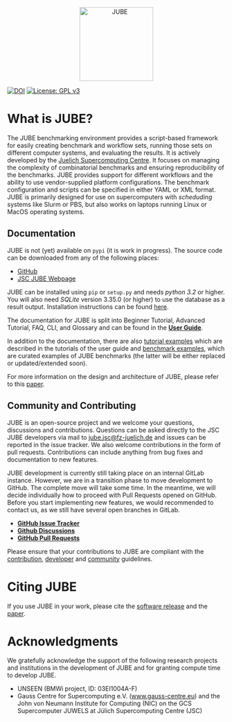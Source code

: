 <div align="center">
<img src="docs/logo/JUBE-Logo.svg" alt="JUBE" height="170em"/>
</div>

[![DOI](https://zenodo.org/badge/DOI/10.5281/zenodo.7534372.svg)](https://doi.org/10.5281/zenodo.7534372)
[![License: GPL v3](https://img.shields.io/badge/License-GPLv3-blue.svg)](https://www.gnu.org/licenses/gpl-3.0)

# What is JUBE?

The JUBE benchmarking environment provides a script-based framework for easily
creating benchmark and workflow sets, running those sets on different computer
systems, and evaluating the results.
It is actively developed by the [Juelich Supercomputing Centre](https://www.fz-juelich.de/en/ias/jsc).
It focuses on managing the complexity of combinatorial benchmarks and ensuring reproducibility of the benchmarks.
JUBE provides support for different workflows and the ability to use vendor-supplied platform configurations.
The benchmark configuration and scripts can be specified in either YAML or XML format.
JUBE is primarily designed for use on supercomputers with *scheduding* systems
like Slurm or PBS, but also works on laptops running Linux or MacOS operating systems.

## Documentation

JUBE is not (yet) available on `pypi` (it is work in progress).
The source code can be downloaded from any of the following places:
- [GitHub](https://github.com/FZJ-JSC/JUBE)
- [JSC JUBE Webpage](https://www.fz-juelich.de/en/ias/jsc/services/user-support/software-tools/jube/download)

JUBE can be installed using `pip` or `setup.py` and needs *python 3.2* or higher.
You will also need *SQLite* version 3.35.0 (or higher) to use the database as a result output.
Installation instructions can be found [here](https://apps.fz-juelich.de/jsc/jube/docu/tutorial.html#installation).

The documentation for JUBE is split into Beginner Tutorial, Advanced Tutorial,
FAQ, CLI, and Glossary and can be found in the
**[User Guide](https://apps.fz-juelich.de/jsc/jube/docu/index.html)**.

In addition to the documentation, there are also
[tutorial examples](examples)
which are described in the tutorials of the user guide and
[benchmark examples](https://github.com/FZJ-JSC/jube-configs), which are curated
examples of JUBE benchmarks (the latter will be either replaced or
updated/extended soon).

For more information on the design and architecture of JUBE, please refer to
this [paper](https://ebooks.iospress.nl/DOI/10.3233/978-1-61499-621-7-431).


## Community and Contributing

JUBE is an open-source project and we welcome your questions, discussions and contributions.
Questions can be asked directly to the JSC JUBE developers via mail to
[jube.jsc@fz-juelich.de](mailto:jube.jsc@fz-juelich.de) and issues can be
reported in the issue tracker.
We also welcome contributions in the form of pull requests.
Contributions can include anything from bug fixes and documentation to new features.

JUBE development is currently still taking place on an internal GitLab instance.
However, we are in a transition phase to move development to GitHub. The complete
move will take some time. In the meantime, we will decide individually how to
proceed with Pull Requests opened on GitHub. Before you start implementing new
features, we would recommended to contact us, as we still have several open
branches in GitLab.

- **[GitHub Issue Tracker](https://github.com/FZJ-JSC/JUBE/issues)**
- **[Github Discussions](https://github.com/FZJ-JSC/JUBE/discussions)**
- **[GitHub Pull Requests](https://github.com/FZJ-JSC/JUBE/pulls)**

Please ensure that your contributions to JUBE are compliant with the
[contribution](CONTRIBUTING.md),
[developer](https://apps.fz-juelich.de/jsc/jube/docu/devel.html) and
[community](CODE_OF_CONDUCT.md) guidelines.

# Citing JUBE

If you use JUBE in your work, please cite the
[software release](https://zenodo.org/records/7534372)
and the [paper](https://ebooks.iospress.nl/DOI/10.3233/978-1-61499-621-7-431).

# Acknowledgments

We gratefully acknowledge the support of the following research projects and
institutions in the development of JUBE and for granting compute time to develop JUBE.

- UNSEEN (BMWi project, ID: 03EI1004A-F)
- Gauss Centre for Supercomputing e.V. (www.gauss-centre.eu) and the John von
Neumann Institute for Computing (NIC) on the GCS Supercomputer JUWELS at
Jülich Supercomputing Centre (JSC)
